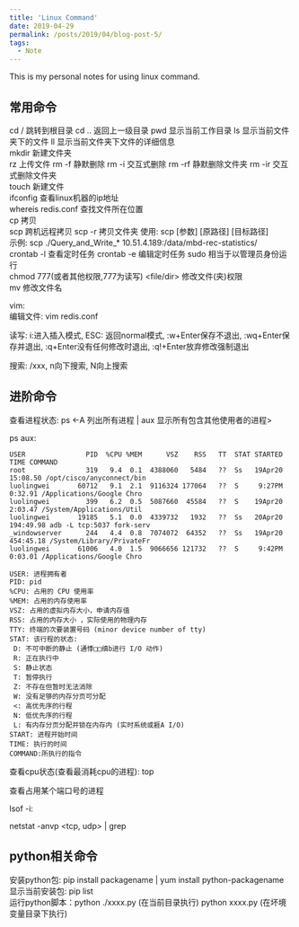 ```yaml
---
title: 'Linux Command'
date: 2019-04-29
permalink: /posts/2019/04/blog-post-5/
tags:
  - Note
---
```


This is my personal notes for using linux command.


常用命令
------
cd / 跳转到根目录  cd .. 返回上一级目录  pwd 显示当前工作目录  ls 显示当前文件夹下的文件  ll 显示当前文件夹下文件的详细信息  
mkdir 新建文件夹  
rz 上传文件  rm -f 静默删除  rm -i 交互式删除  rm -rf 静默删除文件夹  rm -ir 交互式删除文件夹  
touch 新建文件  
ifconfig 查看linux机器的ip地址  
whereis redis.conf 查找文件所在位置  
cp 拷贝  
scp 跨机远程拷贝 scp -r 拷贝文件夹 使用: scp [参数] [原路径] [目标路径]  
示例: scp ./Query_and_Write_* 10.51.4.189:/data/mbd-rec-statistics/   
crontab -l 查看定时任务 crontab -e 编辑定时任务 
sudo 相当于以管理员身份运行  
chmod 777(或者其他权限,777为读写) <file/dir> 修改文件(夹)权限  
mv 修改文件名

vim:  
编辑文件: vim redis.conf  

读写: i:进入插入模式, ESC: 返回normal模式, :w+Enter保存不退出, :wq+Enter保存并退出, :q+Enter没有任何修改时退出, :q!+Enter放弃修改强制退出  

搜索: /xxx, n向下搜索, N向上搜索


进阶命令
------
查看进程状态: ps <-A 列出所有进程 | aux 显示所有包含其他使用者的进程> 

ps aux:  
```shell
USER               PID  %CPU %MEM      VSZ    RSS   TT  STAT STARTED      TIME COMMAND
root               319   9.4  0.1  4388060   5484   ??  Ss   19Apr20  15:08.50 /opt/cisco/anyconnect/bin
luolingwei       60712   9.1  2.1  9116324 177064   ??  S     9:27PM   0:32.91 /Applications/Google Chro
luolingwei         399   6.2  0.5  5087660  45584   ??  S    19Apr20   2:03.47 /System/Applications/Util
luolingwei       19185   5.1  0.0  4339732   1932   ??  Ss   20Apr20 194:49.98 adb -L tcp:5037 fork-serv
_windowserver      244   4.4  0.8  7074072  64352   ??  Ss   19Apr20 454:45.18 /System/Library/PrivateFr
luolingwei       61006   4.0  1.5  9066656 121732   ??  S     9:42PM   0:03.01 /Applications/Google Chro
```
```shell
USER: 进程拥有者 
PID: pid 
%CPU: 占用的 CPU 使用率 
%MEM: 占用的内存使用率 
VSZ: 占用的虚拟内存大小，申请内存值
RSS: 占用的内存大小 ，实际使用的物理内存
TTY: 终端的次要装置号码 (minor device number of tty) 
STAT: 该行程的状态: 
 D: 不可中断的静止 (通悸□□缜b进行 I/O 动作) 
 R: 正在执行中 
 S: 静止状态 
 T: 暂停执行 
 Z: 不存在但暂时无法消除 
 W: 没有足够的内存分页可分配 
 <: 高优先序的行程 
 N: 低优先序的行程 
 L: 有内存分页分配并锁在内存内 (实时系统或捱A I/O) 
START: 进程开始时间 
TIME: 执行的时间 
COMMAND:所执行的指令
```

查看cpu状态(查看最消耗cpu的进程): top  

查看占用某个端口号的进程

lsof  -i:<port>

netstat -anvp <tcp, udp> | grep <port>


python相关命令
------
安装python包: pip install packagename | yum install python-packagename  
显示当前安装包: pip list  
运行python脚本：python ./xxxx.py (在当前目录执行)  python xxxx.py (在坏境变量目录下执行)  
